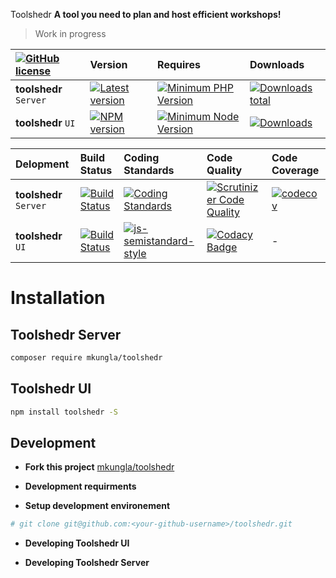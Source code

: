  Toolshedr
**A tool you need to plan and host efficient workshops!**

> Work in progress

| [![GitHub license][license-image]][license-url] | Version | Requires | Downloads |
| :--- | :--- | :--- | :--- |
| **toolshedr** `Server` | [![Latest version][packagist-v-image]][packagist-url] | [![Minimum PHP Version][php-image]][php-url] | [![Downloads total][packagist-dt-image]][packagist-url] |
| **toolshedr** `UI` | [![NPM version][npm-v-image]][npm-v-url] | [![Minimum Node Version][node-image]][node-url] | [![Downloads][npm-downloads-image]][npm-downloads-url] |


| Delopment | Build Status | Coding Standards | Code Quality | Code Coverage |
| :--- | :--- | :--- | :--- | :--- |
| **toolshedr** `Server` | [![Build Status][travis-ci-image]][travis-ci-url] |  [![Coding Standards][psr-image]][psr-url] | [![Scrutinizer Code Quality][scrutinizer-image]][scrutinizer-url] | [![codecov][codecov-image]][codecov-url]
| **toolshedr** `UI` | [![Build Status][travis-ci-image]][travis-ci-url] | [![js-semistandard-style][semistandard-image]][semistandard-url] | [![Codacy Badge][codacy-image]][codacy-url] | - |

# Installation

## Toolshedr Server

```sh
composer require mkungla/toolshedr
```

## Toolshedr UI

```sh
npm install toolshedr -S
```

## Development

- **Fork this project**
[mkungla/toolshedr](https://github.com/mkungla/toolshedr)

- **Development requirments**

- **Setup development environement**

```sh
# git clone git@github.com:<your-github-username>/toolshedr.git
```

- **Developing Toolshedr UI**

- **Developing Toolshedr Server**


<!-- ASSETS and LINKS -->
<!-- PHP FIG-->
[psr-image]: https://img.shields.io/badge/cs-PSR--2-237551.svg
[psr-url]: http://www.php-fig.org/

<!-- PHP Version -->
[php-image]: https://img.shields.io/badge/php-%3E%3D%207.0-8892BF.svg
[php-url]: https://php.net/

<!-- License -->
[license-image]: https://img.shields.io/badge/license-MIT-blue.svg
[license-url]: https://raw.githubusercontent.com/mkungla/toolshedr/master/LICENSE

<!-- travis-ci -->
[travis-ci-image]: https://travis-ci.org/mkungla/toolshedr.svg?branch=master
[travis-ci-url]: https://travis-ci.org/mkungla/toolshedr
<!-- packagist -->
[packagist-v-image]: https://img.shields.io/packagist/v/mkungla/toolshedr.svg
[packagist-dt-image]: http://img.shields.io/packagist/dt/mkungla/toolshedr.svg
[packagist-url]: https://packagist.org/packages/mkungla/toolshedr

<!-- NPM version -->
[npm-v-image]: https://img.shields.io/npm/v/toolshedr.svg
[npm-v-url]: https://npmjs.org/package/toolshedr

<!-- NPM Downlods-->
[npm-downloads-image]: http://img.shields.io/npm/dt/toolshedr.svg
[npm-downloads-url]: https://npmjs.org/package/toolshedr

[node-image]: https://img.shields.io/badge/node-v6.0.0-red.svg
[node-url]: https://nodejs.org/en/blog/release/v6.0.0/

<!-- Scrutinizer -->
[scrutinizer-image]: https://scrutinizer-ci.com/g/mkungla/toolshedr/badges/quality-score.png?b=master
[scrutinizer-url]: https://scrutinizer-ci.com/g/mkungla/toolshedr/?branch=master

<!-- codecov -->
[codecov-image]: https://codecov.io/gh/mkungla/toolshedr/branch/master/graph/badge.svg
[codecov-url]: https://codecov.io/gh/mkungla/toolshedr

<!-- semistandard -->
[semistandard-image]: https://img.shields.io/badge/cs-semistandard-237551.svg
[semistandard-url]: https://github.com/Flet/semistandard

<!-- Codacy -->
[codacy-image]: https://api.codacy.com/project/badge/Grade/e1580e3950b54df1a60e25d4c4fd0bb0
[codacy-url]: https://www.codacy.com/app/marko-kungla/toolshedr?utm_source=github.com&amp;utm_medium=referral&amp;utm_content=mkungla/toolshedr&amp;utm_campaign=Badge_Grade
